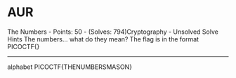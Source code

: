 # AUR

The Numbers - Points: 50 - (Solves: 794)Cryptography - Unsolved
Solve
Hints
The numbers... what do they mean?
The flag is in the format PICOCTF{}

***

alphabet
PICOCTF{THENUMBERSMASON}